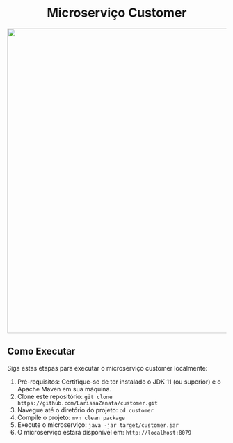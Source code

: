 <h1 align="center">Microserviço Customer</h1>

<div align="center">
<img src="https://github.com/LarissaZanata/order/assets/31900224/8fc6e8f3-249a-4ca0-8359-bb7c07177752" width="700px" />
</div>

## Como Executar

Siga estas etapas para executar o microserviço customer localmente:

1. Pré-requisitos: Certifique-se de ter instalado o JDK 11 (ou superior) e o Apache Maven em sua máquina.
2. Clone este repositório: `git clone https://github.com/LarissaZanata/customer.git`
3. Navegue até o diretório do projeto: `cd customer`
4. Compile o projeto: `mvn clean package`
5. Execute o microserviço: `java -jar target/customer.jar`
6. O microserviço estará disponível em: `http://localhost:8079`



